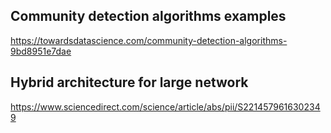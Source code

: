 ## Community detection algorithms examples
https://towardsdatascience.com/community-detection-algorithms-9bd8951e7dae

## Hybrid architecture for large network
https://www.sciencedirect.com/science/article/abs/pii/S2214579616302349
